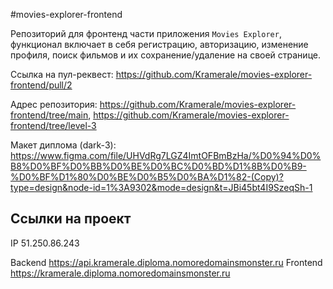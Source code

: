 #movies-explorer-frontend

Репозиторий для фронтенд части приложения `Movies Explorer`, функционал включает в себя регистрацию, авторизацию, изменение профиля, поиск фильмов и их сохранение/удаление на своей странице.

Ссылка на пул-реквест: https://github.com/Kramerale/movies-explorer-frontend/pull/2

Адрес репозитория: https://github.com/Kramerale/movies-explorer-frontend/tree/main, https://github.com/Kramerale/movies-explorer-frontend/tree/level-3

Макет диплома (dark-3): https://www.figma.com/file/UHVdRg7LGZ4ImtOFBmBzHa/%D0%94%D0%B8%D0%BF%D0%BB%D0%BE%D0%BC%D0%BD%D1%8B%D0%B9-%D0%BF%D1%80%D0%BE%D0%B5%D0%BA%D1%82-(Copy)?type=design&node-id=1%3A9302&mode=design&t=JBi45bt4I9SzeqSh-1

## Ссылки на проект

IP 51.250.86.243

Backend https://api.kramerale.diploma.nomoredomainsmonster.ru
Frontend https://kramerale.diploma.nomoredomainsmonster.ru
